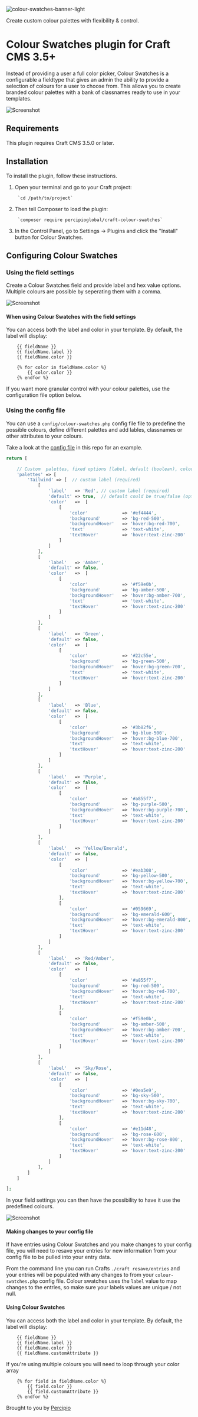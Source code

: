 ![colour-swatches-banner-light](./resources/banner.png)

Create custom colour palettes with flexibility & control.

# Colour Swatches plugin for Craft CMS 3.5+

Instead of providing a user a full color picker, Colour Swatches is a configurable a fieldtype that gives an admin the ability to provide a selection of colours for a user to choose from. This allows you to create branded colour palettes with a bank of classnames ready to use in your templates. 

![Screenshot](./resources/img/colour-swatches-1.png)

## Requirements

This plugin requires Craft CMS 3.5.0 or later.

## Installation

To install the plugin, follow these instructions.

1. Open your terminal and go to your Craft project:

        `cd /path/to/project`

2. Then tell Composer to load the plugin:

        `composer require percipioglobal/craft-colour-swatches`

3. In the Control Panel, go to Settings → Plugins and click the "Install" button for Colour Swatches.

## Configuring Colour Swatches
### Using the field settings

Create a Colour Swatches field and provide label and hex value options. Multiple colours are possible by seperating them with a comma.

![Screenshot](./resources/img/colour-swatches-3.png)

#### When using Colour Swatches with the field settings

You can access both the label and color in your template. By default, the label will display:

```twig
    {{ fieldName }}
    {{ fieldName.label }}
    {{ fieldName.color }}
```

```twig
    {% for color in fieldName.color %}
        {{ color.color }}
    {% endfor %}
```

If you want more granular control with your colour palettes, use the configuration file option below.

### Using the config file

You can use a `config/colour-swatches.php` config file file to predefine the possible colours, define different palettes and add lables, classnames or other attributes to your colours.

Take a look at the [config file](https://github.com/percipioglobal/craft-colour-swatches/blob/master/src/config.php) in this repo for an example.

```php
return [

    // Custom  palettes, fixed options [label, default (boolean), colour (array(colour, customOptions)) ]
    'palettes' => [
        'Tailwind' => [  // custom label (required)
            [
                'label'   => 'Red', // custom label (required)
                'default' => true,  // default could be true/false (option is required)
                'color'   =>  [
                    [
                        'color'             => '#ef4444',               // the colour shown in the fieldtype (required)
                        'background'        => 'bg-red-500',            // optional / custom attribute
                        'backgroundHover'   => 'hover:bg-red-700',      // optional / custom attribute
                        'text'              => 'text-white',            // optional / custom attribute
                        'textHover'         => 'hover:text-zinc-200'    // optional / custom attribute
                    ]
                ]
            ],
            [
                'label'   => 'Amber',
                'default' => false,
                'color'   =>  [
                    [
                        'color'             => '#f59e0b',               
                        'background'        => 'bg-amber-500',
                        'backgroundHover'   => 'hover:bg-amber-700',
                        'text'              => 'text-white',
                        'textHover'         => 'hover:text-zinc-200'
                    ]
                ]
            ],
            [
                'label'   => 'Green',
                'default' => false,
                'color'   =>  [
                    [
                        'color'             => '#22c55e',              
                        'background'        => 'bg-green-500',
                        'backgroundHover'   => 'hover:bg-green-700',
                        'text'              => 'text-white',
                        'textHover'         => 'hover:text-zinc-200'
                    ]
                ]
            ],
            [
                'label'   => 'Blue',
                'default' => false,
                'color'   =>  [
                    [
                        'color'             => '#3b82f6',              
                        'background'        => 'bg-blue-500',
                        'backgroundHover'   => 'hover:bg-blue-700',
                        'text'              => 'text-white',
                        'textHover'         => 'hover:text-zinc-200'
                    ]
                ]
            ],
            [
                'label'   => 'Purple',
                'default' => false,
                'color'   =>  [
                    [
                        'color'             => '#a855f7',              
                        'background'        => 'bg-purple-500',
                        'backgroundHover'   => 'hover:bg-purple-700',
                        'text'              => 'text-white',
                        'textHover'         => 'hover:text-zinc-200'
                    ]
                ]
            ],
            [
                'label'   => 'Yellow/Emerald',
                'default' => false,
                'color'   =>  [
                    [
                        'color'             => '#eab308',              
                        'background'        => 'bg-yellow-500',
                        'backgroundHover'   => 'hover:bg-yellow-700',
                        'text'              => 'text-white',
                        'textHover'         => 'hover:text-zinc-200'
                    ],
                    [
                        'color'             => '#059669',               
                        'background'        => 'bg-emerald-600',
                        'backgroundHover'   => 'hover:bg-emerald-800',
                        'text'              => 'text-white',
                        'textHover'         => 'hover:text-zinc-200'
                    ]
                ]
            ],
            [
                'label'   => 'Red/Amber',
                'default' => false,
                'color'   =>  [
                    [
                        'color'             => '#a855f7',              
                        'background'        => 'bg-red-500',
                        'backgroundHover'   => 'hover:bg-red-700',
                        'text'              => 'text-white',
                        'textHover'         => 'hover:text-zinc-200'
                    ],
                    [
                        'color'             => '#f59e0b',               
                        'background'        => 'bg-amber-500',
                        'backgroundHover'   => 'hover:bg-amber-700',
                        'text'              => 'text-white',
                        'textHover'         => 'hover:text-zinc-200'
                    ]
                ]
            ],
            [
                'label'   => 'Sky/Rose',
                'default' => false,
                'color'   =>  [
                    [
                        'color'             => '#0ea5e9',               
                        'background'        => 'bg-sky-500',
                        'backgroundHover'   => 'hover:bg-sky-700',
                        'text'              => 'text-white',
                        'textHover'         => 'hover:text-zinc-200'
                    ],
                    [
                        'color'             => '#e11d48',               
                        'background'        => 'bg-rose-600',
                        'backgroundHover'   => 'hover:bg-rose-800',
                        'text'              => 'text-white',
                        'textHover'         => 'hover:text-zinc-200'
                    ]
                ]
            ],
        ]
    ]

];
```

In your field settings you can then have the possibility to have it use the predefined colours.

![Screenshot](./resources/img/colour-swatches-2.png)

#### Making changes to your config file

If have entries using Colour Swatches and you make changes to your config file, you will need to resave your entries for new information from your config file to be pulled into your entry data. 

From the command line you can run Crafts `./craft resave/entries` and your entries will be populated with any changes to from your `colour-swatches.php` config file. Colour swatches uses the `label` value to map changes to the entries, so make sure your labels values are unique / not null.  


#### Using Colour Swatches

You can access both the label and color in your template. By default, the label will display:

```twig
    {{ fieldName }}
    {{ fieldName.label }}
    {{ fieldName.color }}
    {{ fieldName.customAttribute }}
```

If you're using multiple colours you will need to loop through your color array

```twig
    {% for field in fieldName.color %}
        {{ field.color }}
        {{ field.customAttribute }}
    {% endfor %}
```



Brought to you by [Percipio](https://percipio.london)